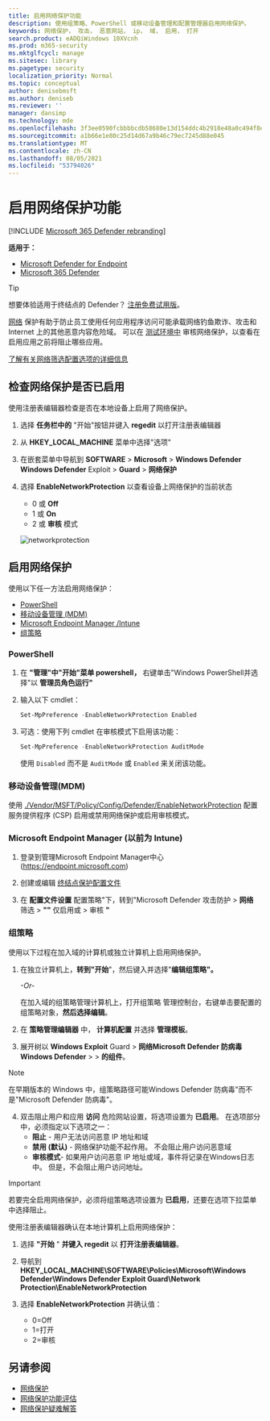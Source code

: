 ```yaml
---
title: 启用网络保护功能
description: 使用组策略、PowerShell 或移动设备管理和配置管理器启用网络保护。
keywords: 网络保护， 攻击， 恶意网站， ip， 域， 启用， 打开
search.product: eADQiWindows 10XVcnh
ms.prod: m365-security
ms.mktglfcycl: manage
ms.sitesec: library
ms.pagetype: security
localization_priority: Normal
ms.topic: conceptual
author: denisebmsft
ms.author: deniseb
ms.reviewer: ''
manager: dansimp
ms.technology: mde
ms.openlocfilehash: 3f3ee0590fcbbbbcdb58680e13d154ddc4b2918e48a0c494f8ebdbdf70757bc7
ms.sourcegitcommit: a1b66e1e80c25d14d67a9b46c79ec7245d88e045
ms.translationtype: MT
ms.contentlocale: zh-CN
ms.lasthandoff: 08/05/2021
ms.locfileid: "53794026"
---
```

# <a name="turn-on-network-protection"></a>启用网络保护功能

[!INCLUDE [Microsoft 365 Defender rebranding](../../includes/microsoft-defender.md)]

**适用于：**
- [Microsoft Defender for Endpoint](https://go.microsoft.com/fwlink/p/?linkid=2154037)
- [Microsoft 365 Defender](https://go.microsoft.com/fwlink/?linkid=2118804)

> [!TIP]
> 想要体验适用于终结点的 Defender？ [注册免费试用版](https://signup.microsoft.com/create-account/signup?products=7f379fee-c4f9-4278-b0a1-e4c8c2fcdf7e&ru=https://aka.ms/MDEp2OpenTrial?ocid=docs-wdatp-assignaccess-abovefoldlink)。

[网络](network-protection.md) 保护有助于防止员工使用任何应用程序访问可能承载网络钓鱼欺诈、攻击和 Internet 上的其他恶意内容危险域。 可以在 [测试环境中](evaluate-network-protection.md) 审核网络保护，以查看在启用应用之前将阻止哪些应用。

[了解有关网络筛选配置选项的详细信息](/mem/intune/protect/endpoint-protection-windows-10#network-filtering)

## <a name="check-if-network-protection-is-enabled"></a>检查网络保护是否已启用

使用注册表编辑器检查是否在本地设备上启用了网络保护。

1. 选择 **任务栏中的** "开始"按钮并键入 **regedit** 以打开注册表编辑器

2. 从 **HKEY_LOCAL_MACHINE** 菜单中选择"选项"

3. 在嵌套菜单中导航到 **SOFTWARE**  >  **Microsoft**  >  **Windows Defender Windows Defender** Exploit  >  **Guard**  >  **网络保护**

4. 选择 **EnableNetworkProtection** 以查看设备上网络保护的当前状态

    * 0 或 **Off**
    * 1 或 **On**
    * 2 或 **审核** 模式
    
    ![networkprotection](https://user-images.githubusercontent.com/3296790/95341270-b738b280-08d3-11eb-84a0-16abb140c9fd.PNG)

## <a name="enable-network-protection"></a>启用网络保护

使用以下任一方法启用网络保护：

* [PowerShell](#powershell)
* [移动设备管理 (MDM) ](#mobile-device-management-mdm)
* [Microsoft Endpoint Manager /Intune](#microsoft-endpoint-manager-formerly-intune)
* [组策略](#group-policy)

### <a name="powershell"></a>PowerShell

1. 在 **"管理"中"开始"菜单 powershell，** 右键单击"Windows PowerShell并选择"以 **管理员角色运行"**
2. 输入以下 cmdlet：

    ```PowerShell
    Set-MpPreference -EnableNetworkProtection Enabled
    ```

3. 可选：使用下列 cmdlet 在审核模式下启用该功能：

    ```PowerShell
    Set-MpPreference -EnableNetworkProtection AuditMode
    ```

    使用 `Disabled` 而不是 `AuditMode` 或 `Enabled` 来关闭该功能。

### <a name="mobile-device-management-mdm"></a>移动设备管理(MDM)

使用 [./Vendor/MSFT/Policy/Config/Defender/EnableNetworkProtection](/windows/client-management/mdm/policy-csp-defender) 配置服务提供程序 (CSP) 启用或禁用网络保护或启用审核模式。

### <a name="microsoft-endpoint-manager-formerly-intune"></a>Microsoft Endpoint Manager (以前为 Intune) 

1. 登录到管理Microsoft Endpoint Manager中心 (https://endpoint.microsoft.com)

2. 创建或编辑 [终结点保护配置文件](/mem/intune/protect/endpoint-protection-configure)

3. 在 **配置文件设置** 配置策略"下，转到"Microsoft Defender 攻击防护  >  **网络** 筛选  >  **""** 仅启用或  >  审核 **"**

### <a name="group-policy"></a>组策略

使用以下过程在加入域的计算机或独立计算机上启用网络保护。

1. 在独立计算机上，**转到"开始**"，然后键入并选择"**编辑组策略"。**

    *-Or-*

    在加入域的组策略管理计算机上，打开组策略 [](https://technet.microsoft.com/library/cc731212.aspx)管理控制台，右键单击要配置的组策略对象，**然后选择编辑**。

2. 在 **策略管理编辑器** 中， **计算机配置** 并选择 **管理模板**。

3. 展开树以 **Windows Exploit** Guard  >  **网络Microsoft Defender 防病毒Windows Defender**  >    >  **的组件**。

> [!NOTE]
> 在早期版本的 Windows 中，组策略路径可能Windows Defender 防病毒"而不是"Microsoft Defender 防病毒"。

4. 双击阻止用户和应用 **访问** 危险网站设置，将选项设置为 **已启用**。 在选项部分中，必须指定以下选项之一：
    * **阻止** - 用户无法访问恶意 IP 地址和域
    * **禁用 (默认)** - 网络保护功能不起作用。 不会阻止用户访问恶意域
    * **审核模式**- 如果用户访问恶意 IP 地址或域，事件将记录在Windows日志中。 但是，不会阻止用户访问地址。

> [!IMPORTANT]
> 若要完全启用网络保护，必须将组策略选项设置为 **已启用**，还要在选项下拉菜单中选择阻止。

使用注册表编辑器确认在本地计算机上启用网络保护：

1. 选择 **"开始** " **并键入 regedit** 以 **打开注册表编辑器**。

2. 导航到 **HKEY_LOCAL_MACHINE\SOFTWARE\Policies\Microsoft\Windows Defender\Windows Defender Exploit Guard\Network Protection\EnableNetworkProtection**

3. 选择 **EnableNetworkProtection** 并确认值：
   * 0=Off
   * 1=打开
   * 2=审核

## <a name="see-also"></a>另请参阅

* [网络保护](network-protection.md)
* [网络保护功能评估](evaluate-network-protection.md)
* [网络保护疑难解答](troubleshoot-np.md)

